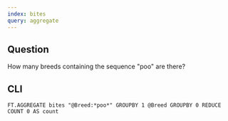 ```yaml
---
index: bites
query: aggregate
---
```


## Question

How many breeds containing the sequence "poo" are there?

## CLI

```
FT.AGGREGATE bites "@Breed:*poo*" GROUPBY 1 @Breed GROUPBY 0 REDUCE COUNT 0 AS count
```